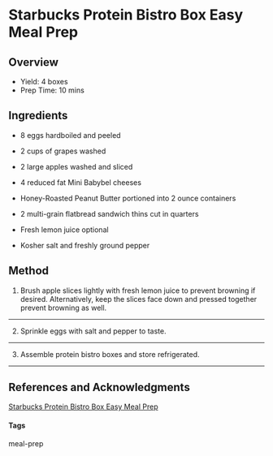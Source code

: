 # Starbucks Protein Bistro Box Easy Meal Prep

## Overview

- Yield: 4 boxes
- Prep Time: 10 mins

## Ingredients

- 8 eggs hardboiled and peeled

- 2 cups of grapes washed

- 2 large apples washed and sliced

- 4 reduced fat Mini Babybel cheeses

- Honey-Roasted Peanut Butter portioned into 2 ounce containers

- 2 multi-grain flatbread sandwich thins cut in quarters

- Fresh lemon juice optional

- Kosher salt and freshly ground pepper

## Method

1. Brush apple slices lightly with fresh lemon juice to prevent browning if desired. Alternatively, keep the slices face down and pressed together prevent browning as well.
---
2. Sprinkle eggs with salt and pepper to taste.
---
3. Assemble protein bistro boxes and store refrigerated.
---

## References and Acknowledgments

[Starbucks Protein Bistro Box Easy Meal Prep](http://www.number-2-pencil.com/2017/09/10/diy-starbucks-protein-bistro-box-easy-meal-prep/)

#### Tags
meal-prep
